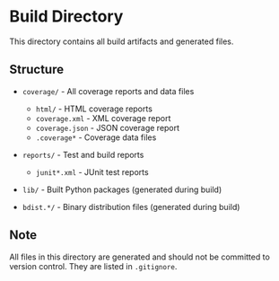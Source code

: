 # Build Directory

This directory contains all build artifacts and generated files.

## Structure

- `coverage/` - All coverage reports and data files
  - `html/` - HTML coverage reports
  - `coverage.xml` - XML coverage report
  - `coverage.json` - JSON coverage report
  - `.coverage*` - Coverage data files

- `reports/` - Test and build reports
  - `junit*.xml` - JUnit test reports

- `lib/` - Built Python packages (generated during build)
- `bdist.*/` - Binary distribution files (generated during build)

## Note

All files in this directory are generated and should not be committed to version control.
They are listed in `.gitignore`.
